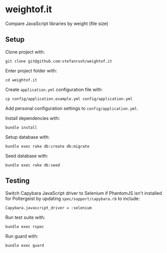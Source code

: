 weightof.it
===========

Compare JavaScript libraries by weight (file size)

Setup
-----

Clone project with:

    git clone git@github.com:stefanrush/weightof.it

Enter project folder with:

    cd weightof.it

Create `application.yml` configuration file with:

    cp config/application.example.yml config/application.yml

Add personal configuration settings to `config/application.yml`.

Install dependencies with:

    bundle install

Setup database with:

    bundle exec rake db:create db:migrate

Seed database with:

    bundle exec rake db:seed

Testing
-------

Switch Capybara JavaScript driver to Selenium if PhantomJS isn't installed for Poltergeist by updating `spec/support/capybara.rb` to include:

    Capybara.javascript_driver = :selenium

Run test suite with:

    bundle exec rspec

Run guard with:

    bundle exec guard
